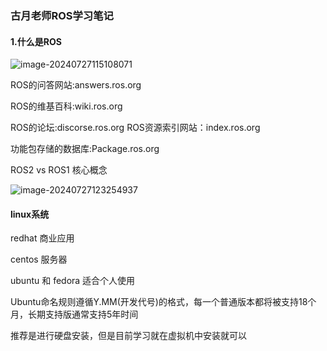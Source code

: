 ### 古月老师ROS学习笔记

#### 1.什么是ROS

![image-20240727115108071](C:\Users\ROG\AppData\Roaming\Typora\typora-user-images\image-20240727115108071.png)

ROS的问答网站:answers.ros.org

ROS的维基百科:wiki.ros.org

ROS的论坛:discorse.ros.org
ROS资源索引网站：index.ros.org

功能包存储的数据库:Package.ros.org 

ROS2 vs ROS1 核心概念

![image-20240727123254937](C:\Users\ROG\AppData\Roaming\Typora\typora-user-images\image-20240727123254937.png)

#### linux系统

redhat 商业应用

centos 服务器

ubuntu 和 fedora 适合个人使用



Ubuntu命名规则遵循Y.MM(开发代号)的格式，每一个普通版本都将被支持18个月，长期支持版通常支持5年时间

推荐是进行硬盘安装，但是目前学习就在虚拟机中安装就可以

